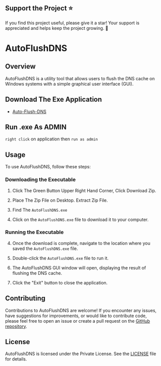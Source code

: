 ## Support the Project ⭐

If you find this project useful, please give it a star! Your support is appreciated and helps keep the project growing. 🌟


# AutoFlushDNS

## Overview

AutoFlushDNS is a utility tool that allows users to flush the DNS cache on Windows systems with a simple graphical user interface (GUI).

## Download The Exe Application 
- [Auto-Flush-DNS](https://github.com/KernFerm/AutoFlushDNS/releases/tag/DNS)


## Run .exe As ADMIN
`right click` on application then `run as admin`

## Usage

To use AutoFlushDNS, follow these steps:

### Downloading the Executable

1. Click The Green Button Upper Right Hand Corner, Click Download Zip.

2. Place The Zip File on Desktop. Extract Zip File.

3. Find The `AutoFlushDNS.exe`

4. Click on the `AutoFlushDNS.exe` file to download it to your computer.

### Running the Executable

4. Once the download is complete, navigate to the location where you saved the `AutoFlushDNS.exe` file.

5. Double-click the `AutoFlushDNS.exe` file to run it.

6. The AutoFlushDNS GUI window will open, displaying the result of flushing the DNS cache.

7. Click the "Exit" button to close the application.

## Contributing

Contributions to AutoFlushDNS are welcome! If you encounter any issues, have suggestions for improvements, or would like to contribute code, please feel free to open an issue or create a pull request on the [GitHub repository](https://github.com/KernFerm/AutoFlushDNS).

## License

AutoFlushDNS is licensed under the Private License. See the [LICENSE](LICENSE) file for details.

